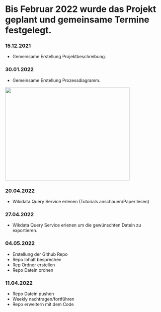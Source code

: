 # Bis Februar 2022 wurde das Projekt geplant und gemeinsame Termine festgelegt.

### 15.12.2021
- Gemeinsame Erstellung Projektbeschreibung.

### 30.01.2022
- Gemeinsame Erstellung Prozessdiagramm.

<img src="https://user-images.githubusercontent.com/98899587/166688257-5c53ee4d-9006-4961-915f-489e5b0b57c0.png" width="400" height="300" />

### 20.04.2022
- Wikidata Query Service erlenen (Tutorials anschauen/Paper lesen)

### 27.04.2022
- Wikdata Query Service erlenen um die gewünschten Datein zu exportieren.

### 04.05.2022
- Erstellung der Github Repo
- Repo Inhalt besprechen
- Rep Ordner erstellen
- Repo Datein ordnen

### 11.04.2022
- Repo Datein pushen
- Weekly nachtragen/fortführen
- Repo erweitern mit dem Code


